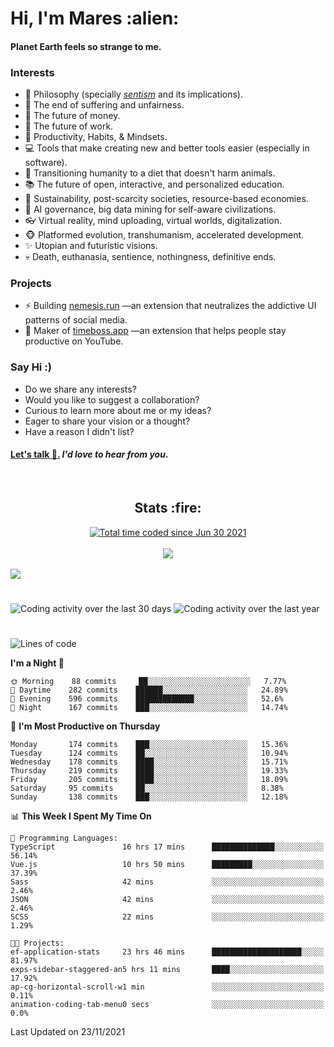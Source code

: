 <h1>Hi, I'm Mares :alien:</h1>

#### Planet Earth feels so strange to me.

### **Interests**

- 🌊 Philosophy (specially [_sentism_][sentismmedium] and its implications).
- 🎯 The end of suffering and unfairness.
- 💸 The future of money.
- 💼 The future of work.
- 🧠 Productivity, Habits, & Mindsets.
- 💻 Tools that make creating new and better tools easier (especially in software).
- 🥗 Transitioning humanity to a diet that doesn't harm animals.
- 📚 The future of open, interactive, and personalized education.
- 🌱 Sustainability, post-scarcity societies, resource-based economies.
- 🤖 AI governance, big data mining for self-aware civilizations.
- 👓 Virtual reality, mind uploading, virtual worlds, digitalization.
- 🐵 Platformed evolution, transhumanism, accelerated development.
- ✨ Utopian and futuristic visions.
- 💀 Death, euthanasia, sentience, nothingness, definitive ends.


### **Projects**

- ⚡ Building [nemesis.run](https://nemesis.run) —an extension that neutralizes the addictive UI patterns of social media.
- 💎 Maker of [timeboss.app](https://timeboss.app) —an extension that helps people stay productive on YouTube.


### **Say Hi :)**

- Do we share any interests?
- Would you like to suggest a collaboration?
- Curious to learn more about me or my ideas?
- Eager to share your vision or a thought?
- Have a reason I didn't list?

#### [Let's talk :wave:.](mailto:mareszhar@gmail.com) _I'd love to hear from you_.

[sentismmedium]: https://medium.com/@mareszhar/born-a-prisoner-a-reflection-about-life-its-struggles-and-a-plan-to-escape-d8566ce9b026

<br>

<h2 align="center">Stats :fire:</h2>

<div align="center">
  <a href="https://wakatime.com/@cfdc0e0d-4860-4b62-9ff0-cb659185525e">
    <img src="https://wakatime.com/badge/user/cfdc0e0d-4860-4b62-9ff0-cb659185525e.svg" alt="Total time coded since Jun 30 2021" />
  </a>
</div>

<br>

<div align="center">
  <img src="https://github-readme-streak-stats.herokuapp.com?user=mareszhar&theme=black-ice&hide_border=true&stroke=FFFFFF15&ring=DF8FFE&fire=DF8FFE&currStreakLabel=DF8FFE&background=1A232A&currStreakNum=86FFAB&dates=B1AAB3FF">
</div>

<!-- Add or remove this: &dates=B1AAB3FF at the end of the streak stats URL if they get bugged and aren't updating -->

<br>

<img src="https://activity-graph.herokuapp.com/graph?username=mareszhar&theme=nord&bg_color=00000000&color=979797&line=DF8FFE&point=00000000&area=true&hide_border=true">

<br>

<h1></h1>

<img src="https://wakatime.com/share/@mares/5df0ff02-9c79-41b4-b540-51dc9c65a57b.svg" alt="Coding activity over the last 30 days" />
<img src="https://wakatime.com/share/@mares/ea89ba71-f374-40af-930c-e0655909fe37.svg" alt="Coding activity over the last year" />

<h1></h1>

<!--START_SECTION:waka-->
![Lines of code](https://img.shields.io/badge/From%20Hello%20World%20I%27ve%20Written-168936%20lines%20of%20code-blue)

**I'm a Night 🦉** 

```text
🌞 Morning    88 commits     ██░░░░░░░░░░░░░░░░░░░░░░░   7.77% 
🌆 Daytime    282 commits    ██████░░░░░░░░░░░░░░░░░░░   24.89% 
🌃 Evening    596 commits    █████████████░░░░░░░░░░░░   52.6% 
🌙 Night      167 commits    ███░░░░░░░░░░░░░░░░░░░░░░   14.74%

```
📅 **I'm Most Productive on Thursday** 

```text
Monday       174 commits    ███░░░░░░░░░░░░░░░░░░░░░░   15.36% 
Tuesday      124 commits    ██░░░░░░░░░░░░░░░░░░░░░░░   10.94% 
Wednesday    178 commits    ████░░░░░░░░░░░░░░░░░░░░░   15.71% 
Thursday     219 commits    ████░░░░░░░░░░░░░░░░░░░░░   19.33% 
Friday       205 commits    ████░░░░░░░░░░░░░░░░░░░░░   18.09% 
Saturday     95 commits     ██░░░░░░░░░░░░░░░░░░░░░░░   8.38% 
Sunday       138 commits    ███░░░░░░░░░░░░░░░░░░░░░░   12.18%

```


📊 **This Week I Spent My Time On** 

```text
💬 Programming Languages: 
TypeScript               16 hrs 17 mins      ██████████████░░░░░░░░░░░   56.14% 
Vue.js                   10 hrs 50 mins      █████████░░░░░░░░░░░░░░░░   37.39% 
Sass                     42 mins             ░░░░░░░░░░░░░░░░░░░░░░░░░   2.46% 
JSON                     42 mins             ░░░░░░░░░░░░░░░░░░░░░░░░░   2.46% 
SCSS                     22 mins             ░░░░░░░░░░░░░░░░░░░░░░░░░   1.29%

🐱‍💻 Projects: 
ef-application-stats     23 hrs 46 mins      ████████████████████░░░░░   81.97% 
exps-sidebar-staggered-an5 hrs 11 mins       ████░░░░░░░░░░░░░░░░░░░░░   17.92% 
ap-cg-horizontal-scroll-w1 min               ░░░░░░░░░░░░░░░░░░░░░░░░░   0.11% 
animation-coding-tab-menu0 secs              ░░░░░░░░░░░░░░░░░░░░░░░░░   0.0%

```


 Last Updated on 23/11/2021
<!--END_SECTION:waka-->
